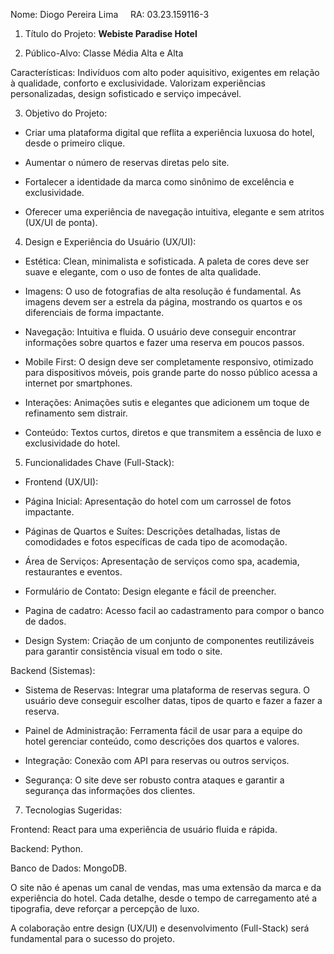 Nome: Diogo Pereira Lima &nbsp;&nbsp;&nbsp;&nbsp;RA: 03.23.159116-3

1. Título do Projeto: **Webiste Paradise Hotel**

2. Público-Alvo: Classe Média Alta e Alta

Características: Indivíduos com alto poder aquisitivo, exigentes em relação à qualidade, conforto e exclusividade. Valorizam experiências personalizadas, design sofisticado e 
serviço impecável.


3. Objetivo do Projeto:

* Criar uma plataforma digital que reflita a experiência luxuosa do hotel, desde o primeiro clique.

* Aumentar o número de reservas diretas pelo site.

* Fortalecer a identidade da marca como sinônimo de excelência e exclusividade.

* Oferecer uma experiência de navegação intuitiva, elegante e sem atritos (UX/UI de ponta).


4. Design e Experiência do Usuário (UX/UI):

* Estética: Clean, minimalista e sofisticada. A paleta de cores deve ser suave e elegante, com o uso de fontes de alta qualidade.

* Imagens: O uso de fotografias de alta resolução é fundamental. As imagens devem ser a estrela da página, mostrando os quartos e os diferenciais de forma impactante.

* Navegação: Intuitiva e fluida. O usuário deve conseguir encontrar informações sobre quartos e fazer uma reserva em poucos passos.

* Mobile First: O design deve ser completamente responsivo, otimizado para dispositivos móveis, pois grande parte do nosso público acessa a internet por smartphones.

* Interações: Animações sutis e elegantes que adicionem um toque de refinamento sem distrair.

* Conteúdo: Textos curtos, diretos e que transmitem a essência de luxo e exclusividade do hotel.


5. Funcionalidades Chave (Full-Stack):

* Frontend (UX/UI):

* Página Inicial: Apresentação do hotel com um carrossel de fotos impactante.

* Páginas de Quartos e Suítes: Descrições detalhadas, listas de comodidades e fotos específicas de cada tipo de acomodação.

* Área de Serviços: Apresentação de serviços como spa, academia, restaurantes e eventos.

* Formulário de Contato: Design elegante e fácil de preencher.

* Pagina de cadatro: Acesso facil ao cadastramento para compor o banco de dados.

* Design System: Criação de um conjunto de componentes reutilizáveis para garantir consistência visual em todo o site.


Backend (Sistemas):

* Sistema de Reservas: Integrar uma plataforma de reservas segura. O usuário deve conseguir escolher datas, tipos de quarto e fazer a fazer a reserva.

* Painel de Administração: Ferramenta fácil de usar para a equipe do hotel gerenciar conteúdo, como descrições dos quartos e valores.

* Integração: Conexão com API para reservas ou outros serviços.

* Segurança: O site deve ser robusto contra ataques e garantir a segurança das informações dos clientes.


7. Tecnologias Sugeridas:

Frontend: React para uma experiência de usuário fluida e rápida.

Backend: Python.

Banco de Dados: MongoDB.


O site não é apenas um canal de vendas, mas uma extensão da marca e da experiência do hotel. Cada detalhe, desde o tempo de carregamento até a tipografia, deve reforçar a percepção de luxo.

A colaboração entre design (UX/UI) e desenvolvimento (Full-Stack) será fundamental para o sucesso do projeto.
